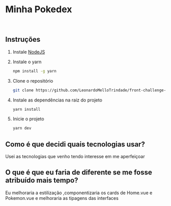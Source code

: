 # Minha Pokedex

<br>

## Instruções

1. Instale [NodeJS](https://nodejs.org/pt)

2. Instale o yarn
    ```bash
    npm install -g yarn 
    ```

3. Clone o repositório
    ```bash
    git clone https://github.com/LeonardoMelloTrindade/front-challenge-spacex.git
    ```

4. Instale as dependências na raiz do projeto
    ```bash
    yarn install
    ```

5. Inicie o projeto
    ```bash
    yarn dev
    ```

## Como é que decidi quais tecnologias usar?

Usei as tecnologias que venho tendo interesse em me aperfeiçoar

## O que é que eu faria de diferente se me fosse atribuído mais tempo?

Eu melhoraria a estilização ,componentizaria os cards de Home.vue e Pokemon.vue e melhoraria as tipagens das interfaces

